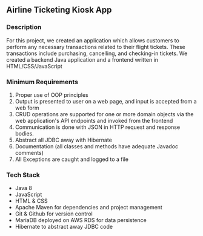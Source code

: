 ## Airline Ticketing Kiosk App
### Description
For this project, we created an application which allows customers to perform any necessary transactions related to their flight tickets. These transactions include purchasing, cancelling, and checking-in tickets. We created a backend Java application and a frontend written in HTML/CSS/JavaScript
### Minimum Requirements
1. Proper use of OOP principles
2. Output is presented to user on a web page, and input is accepted from a web form
3. CRUD operations are supported for one or more domain objects via the web application's API endpoints and invoked from the frontend
4. Communication is done with JSON in HTTP request and response bodies.
5. Abstract all JDBC away with Hibernate
6. Documentation (all classes and methods have adequate Javadoc comments)
7. All Exceptions are caught and logged to a file
### Tech Stack
- Java 8
- JavaScript
- HTML & CSS
- Apache Maven for dependencies and project management
- Git & Github for version control
- MariaDB deployed on AWS RDS for data persistence
- Hibernate to abstract away JDBC code
